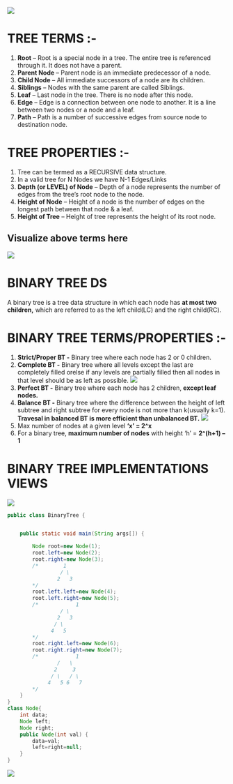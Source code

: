 ![](https://cdn.shortpixel.ai/client/to_avif,q_glossy,ret_img,w_954/https://simplesnippets.tech/wp-content/uploads/2020/10/real-world-tree-diagram.png)

# **TREE TERMS :-**

1. **Root** – Root is a special node in a tree. The entire tree is referenced through it. It does not have a parent.
2. **Parent Node** – Parent node is an immediate predecessor of a node.
3. **Child Node** – All immediate successors of a node are its children.
4. **Siblings** – Nodes with the same parent are called Siblings.
5. **Leaf** – Last node in the tree. There is no node after this node.
6. **Edge** – Edge is a connection between one node to another. It is a line between two nodes or a node and a leaf.
7. **Path** – Path is a number of successive edges from source node to destination node.

# **TREE PROPERTIES :-**

1. Tree can be termed as a RECURSIVE data structure.
2. In a valid tree for N Nodes we have N-1 Edges/Links
3. **Depth (or LEVEL) of Node** – Depth of a node represents the number of edges from the tree’s root node to the node.
4. **Height of Node** – Height of a node is the number of edges on the longest path between that node & a leaf.
5. **Height of Tree** – Height of tree represents the height of its root node.

## **Visualize above terms here**

![](https://i.ibb.co/NyFwKpL/Tree-DS.png)

# **BINARY TREE DS**

A binary tree is a tree data structure in which each node has **at most two children,** which are referred to as the left child(LC) and the right child(RC).

# **BINARY TREE TERMS/PROPERTIES :-**

1. **Strict/Proper BT -** Binary tree where each node has 2 or 0 children.
2. **Complete BT -** Binary tree where all levels except the last are completely filled orelse if any levels are partially filled then all nodes in that level should be as left as possible.
   ![](https://i.ibb.co/bd3fyYk/BT-DS-1.png)
3. **Perfect BT -** Binary tree where each node has 2 children, **except leaf nodes.**
4. **Balance BT -** Binary tree where the difference between the height of left subtree and right subtree for every node is not more than k(usually k=1).
   **Travesal in balanced BT is more efficient than unbalanced BT.**
   ![](https://i.ibb.co/nPNZn9W/BT-DS-2.png)
5. Max number of nodes at a given level **‘x’ = 2^x**
6. For a binary tree, **maximum number of nodes** with height ‘h’ = **2^(h+1) – 1**

# **BINARY TREE IMPLEMENTATIONS VIEWS**

![](https://cdn.shortpixel.ai/client/to_avif,q_glossy,ret_img,w_1010/https://simplesnippets.tech/wp-content/uploads/2020/10/binary-tree-logical-diagram.png)

```java
public class BinaryTree {


	public static void main(String args[]) {

		Node root=new Node(1);
		root.left=new Node(2);
		root.right=new Node(3);
		/*        1
		         / \
		        2   3
		*/
		root.left.left=new Node(4);
		root.left.right=new Node(5);
		/*            1
			     / \
			    2	3
			   / \
			  4   5
		*/
		root.right.left=new Node(6);
		root.right.right=new Node(7);
		/*            1
			    /   \
			   2	 3
			  / \   / \
			 4   5 6   7
		*/
	}
}
class Node{
	int data;
	Node left;
	Node right;
	public Node(int val) {
		data=val;
		left=right=null;
	}
}
```

![](https://cdn.shortpixel.ai/client/to_avif,q_glossy,ret_img,w_892/https://simplesnippets.tech/wp-content/uploads/2020/10/binary-tree-as-array-implementation-diagram.png)
